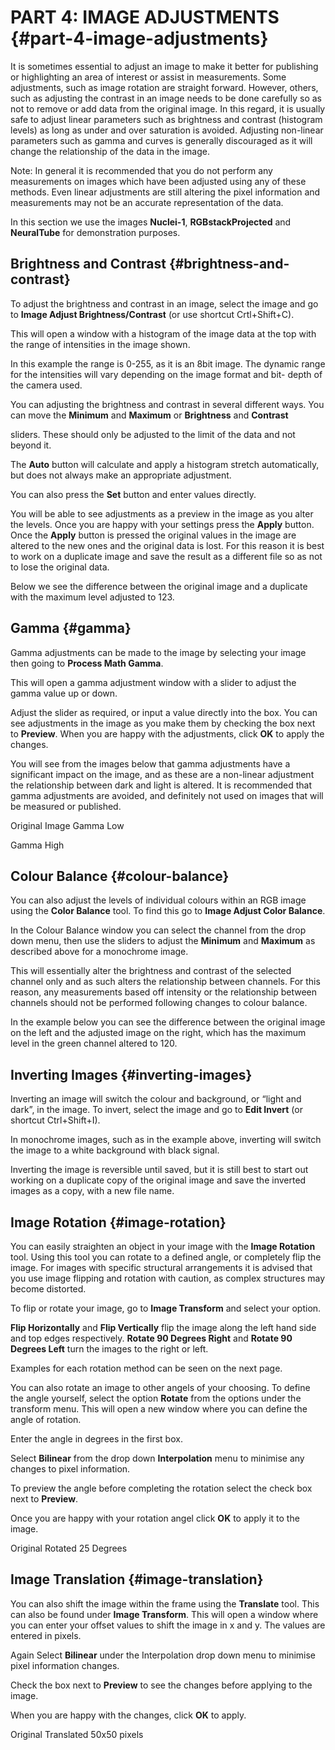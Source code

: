 # PART 4: IMAGE ADJUSTMENTS {#part-4-image-adjustments}

It is sometimes essential to adjust an image to make it better for publishing or highlighting an area of interest or assist in measurements. Some adjustments, such as image rotation are straight forward. However, others, such as adjusting the contrast in an image needs to be done carefully so as not to remove or add data from the original image. In this regard, it is usually safe to adjust linear parameters such as brightness and contrast (histogram levels) as long as under and over saturation is avoided. Adjusting non-linear parameters such as gamma and curves is generally discouraged as it will change the relationship of the data in the image.

Note: In general it is recommended that you do not perform any measurements on images which have been adjusted using any of these methods. Even linear adjustments are still altering the pixel information and measurements may not be an accurate representation of the data.

In this section we use the images **Nuclei-1**, **RGBstackProjected** and **NeuralTube** for demonstration purposes.

## Brightness and Contrast {#brightness-and-contrast}

To adjust the brightness and contrast in an image, select the image and go to **Image Adjust Brightness/Contrast** (or use shortcut Crtl+Shift+C).

This will open a window with a histogram of the image data at the top with the range of intensities in the image shown.

In this example the range is 0-255, as it is an 8bit image. The dynamic range for the intensities will vary depending on the image format and bit- depth of the camera used.

You can adjusting the brightness and contrast in several different ways. You can move the **Minimum** and **Maximum** or **Brightness** and **Contrast**

sliders. These should only be adjusted to the limit of the data and not beyond it.

The **Auto** button will calculate and apply a histogram stretch automatically, but does not always make an appropriate adjustment.

You can also press the **Set** button and enter values directly.

You will be able to see adjustments as a preview in the image as you alter the levels. Once you are happy with your settings press the **Apply** button. Once the **Apply** button is pressed the original values in the image are altered to the new ones and the original data is lost. For this reason it is best to work on a duplicate image and save the result as a different file so as not to lose the original data.

Below we see the difference between the original image and a duplicate with the maximum level adjusted to 123.

## Gamma {#gamma}

Gamma adjustments can be made to the image by selecting your image then going to **Process Math Gamma**.

This will open a gamma adjustment window with a slider to adjust the gamma value up or down.

Adjust the slider as required, or input a value directly into the box. You can see adjustments in the image as you make them by checking the box next to **Preview**. When you are happy with the adjustments, click **OK** to apply the changes.

You will see from the images below that gamma adjustments have a significant impact on the image, and as these are a non-linear adjustment the relationship between dark and light is altered. It is recommended that gamma adjustments are avoided, and definitely not used on images that will be measured or published.

Original Image Gamma Low

Gamma High

## Colour Balance {#colour-balance}

You can also adjust the levels of individual colours within an RGB image using the **Color Balance** tool. To find this go to **Image Adjust Color Balance**.

In the Colour Balance window you can select the channel from the drop down menu, then use the sliders to adjust the **Minimum** and **Maximum** as described above for a monochrome image.

This will essentially alter the brightness and contrast of the selected channel only and as such alters the relationship between channels. For this reason, any measurements based off intensity or the relationship between channels should not be performed following changes to colour balance.

In the example below you can see the difference between the original image on the left and the adjusted image on the right, which has the maximum level in the green channel altered to 120.

## Inverting Images {#inverting-images}

Inverting an image will switch the colour and background, or “light and dark”, in the image. To invert, select the image and go to **Edit Invert** (or shortcut Ctrl+Shift+I).

In monochrome images, such as in the example above, inverting will switch the image to a white background with black signal.

Inverting the image is reversible until saved, but it is still best to start out working on a duplicate copy of the original image and save the inverted images as a copy, with a new file name.

## Image Rotation {#image-rotation}

You can easily straighten an object in your image with the **Image Rotation** tool. Using this tool you can rotate to a defined angle, or completely flip the image. For images with specific structural arrangements it is advised that you use image flipping and rotation with caution, as complex structures may become distorted.

To flip or rotate your image, go to **Image Transform** and select your option.

**Flip Horizontally** and **Flip Vertically** flip the image along the left hand side and top edges respectively. **Rotate 90 Degrees Right** and **Rotate 90 Degrees Left** turn the images to the right or left.

Examples for each rotation method can be seen on the next page.

You can also rotate an image to other angels of your choosing. To define the angle yourself, select the option **Rotate** from the options under the transform menu. This will open a new window where you can define the angle of rotation.

Enter the angle in degrees in the first box.

Select **Bilinear** from the drop down **Interpolation** menu to minimise any changes to pixel information.

To preview the angle before completing the rotation select the check box next to **Preview**.

Once you are happy with your rotation angel click **OK** to apply it to the image.

Original Rotated 25 Degrees

## Image Translation {#image-translation}

You can also shift the image within the frame using the **Translate** tool. This can also be found under **Image Transform**. This will open a window where you can enter your offset values to shift the image in x and y. The values are entered in pixels.

Again Select **Bilinear** under the Interpolation drop down menu to minimise pixel information changes.

Check the box next to **Preview** to see the changes before applying to the image.

When you are happy with the changes, click **OK** to apply.

Original Translated 50x50 pixels